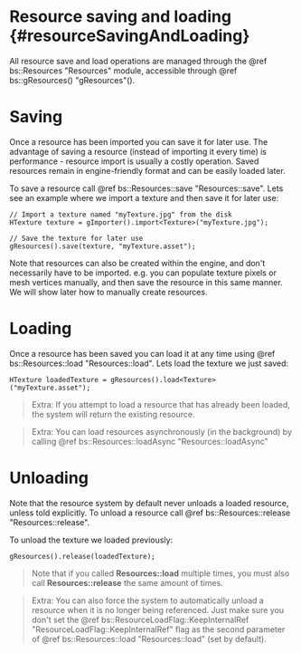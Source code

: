Resource saving and loading					{#resourceSavingAndLoading}
===============

All resource save and load operations are managed through the @ref bs::Resources "Resources" module, accessible through @ref bs::gResources() "gResources"().

# Saving
Once a resource has been imported you can save it for later use. The advantage of saving a resource (instead of importing it every time) is performance - resource import is usually a costly operation. Saved resources remain in engine-friendly format and can be easily loaded later. 

To save a resource call @ref bs::Resources::save "Resources::save". Lets see an example where we import a texture and then save it for later use:

~~~~~~~~~~~~~{.cpp}
// Import a texture named "myTexture.jpg" from the disk
HTexture texture = gImporter().import<Texture>("myTexture.jpg");

// Save the texture for later use
gResources().save(texture, "myTexture.asset");
~~~~~~~~~~~~~

Note that resources can also be created within the engine, and don't necessarily have to be imported. e.g. you can populate texture pixels or mesh vertices manually, and then save the resource in this same manner. We will show later how to manually create resources.

# Loading
Once a resource has been saved you can load it at any time using @ref bs::Resources::load "Resources::load". Lets load the texture we just saved:

~~~~~~~~~~~~~{.cpp}
HTexture loadedTexture = gResources().load<Texture>("myTexture.asset");
~~~~~~~~~~~~~

> Extra: If you attempt to load a resource that has already been loaded, the system will return the existing resource.

> Extra: You can load resources asynchronously (in the background) by calling @ref bs::Resources::loadAsync "Resources::loadAsync"

# Unloading
Note that the resource system by default never unloads a loaded resource, unless told explicitly. To unload a resource call @ref bs::Resources::release "Resources::release".

To unload the texture we loaded previously:
~~~~~~~~~~~~~{.cpp}
gResources().release(loadedTexture);
~~~~~~~~~~~~~

> Note that if you called **Resources::load** multiple times, you must also call **Resources::release** the same amount of times.

> Extra: You can also force the system to automatically unload a resource when it is no longer being referenced. Just make sure you don't set the @ref bs::ResourceLoadFlag::KeepInternalRef "ResourceLoadFlag::KeepInternalRef" flag as the second parameter of @ref bs::Resources::load "Resources::load" (set by default).